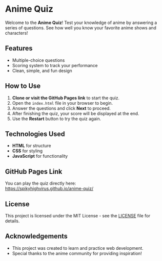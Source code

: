 # Anime Quiz

Welcome to the **Anime Quiz**! Test your knowledge of anime by answering a series of questions. See how well you know your favorite anime shows and characters!

## Features

- Multiple-choice questions
- Scoring system to track your performance
- Clean, simple, and fun design

## How to Use

1. **Clone or visit the GitHub Pages link** to start the quiz.
2. Open the `index.html` file in your browser to begin.
3. Answer the questions and click **Next** to proceed.
4. After finishing the quiz, your score will be displayed at the end.
5. Use the **Restart** button to try the quiz again.

## Technologies Used

- **HTML** for structure
- **CSS** for styling
- **JavaScript** for functionality

## GitHub Pages Link

You can play the quiz directly here:  
https://spikyhighvirus.github.io/anime-quiz/

## License

This project is licensed under the MIT License - see the [LICENSE](LICENSE) file for details.

## Acknowledgements

- This project was created to learn and practice web development.
- Special thanks to the anime community for providing inspiration!

